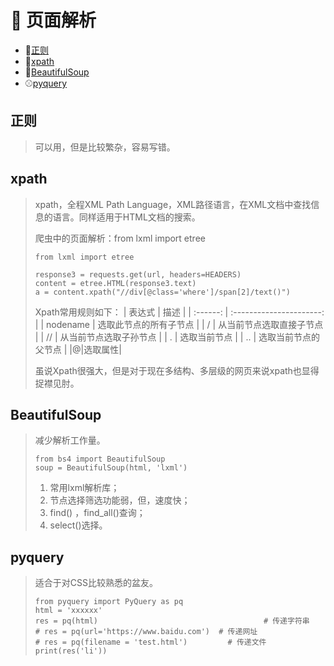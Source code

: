 #  :hammer: 页面解析

+ :hamburger:[正则](#正则)
+ :orange:[xpath](#xpath) 
+ :apple:[BeautifulSoup](#BeautifulSoup)
+ :baseball:[pyquery](#pyquery)

## 正则

  > 可以用，但是比较繁杂，容易写错。

## xpath

  > xpath，全程XML Path Language，XML路径语言，在XML文档中查找信息的语言。同样适用于HTML文档的搜索。
  >
  > 爬虫中的页面解析：from lxml import etree
  >
  > ```python3
  > from lxml import etree
  > 
  > response3 = requests.get(url, headers=HEADERS)
  > content = etree.HTML(response3.text)
  > a = content.xpath("//div[@class='where']/span[2]/text()")
  > ```
  >
  > Xpath常用规则如下：
  >|  表达式  |           描述           |
  >| :------: | :----------------------: |
  >| nodename |  选取此节点的所有子节点  |
  >|     /     | 从当前节点选取直接子节点 |
  >|      //    |  从当前节点选取子孙节点  |
  >|      .    |       选取当前节点       |
  >|       ..   |   选取当前节点的父节点   |
  >|@|选取属性|
  >
  > 虽说Xpath很强大，但是对于现在多结构、多层级的网页来说xpath也显得捉襟见肘。

## BeautifulSoup

  > 减少解析工作量。
  >
  > ```python3
  > from bs4 import BeautifulSoup
  > soup = BeautifulSoup(html, 'lxml')
  > ```
  >
  > 1. 常用lxml解析库；
  > 2. 节点选择筛选功能弱，但，速度快；
  > 3. find() ，find_all()查询；
  > 4. select()选择。

## pyquery

> 适合于对CSS比较熟悉的盆友。
>
> ```python3
> from pyquery import PyQuery as pq
> html = 'xxxxxx'
> res = pq(html)  						             # 传递字符串
> # res = pq(url='https://www.baidu.com')  # 传递网址
> # res = pq(filename = 'test.html')	  	 # 传递文件
> print(res('li'))
> ```
